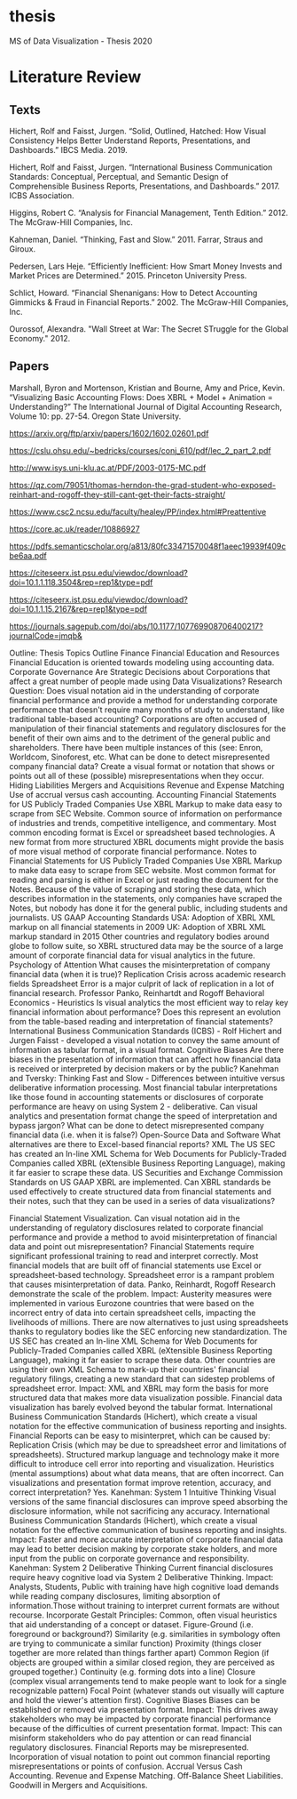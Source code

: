 # thesis
MS of Data Visualization - Thesis 2020

# Literature Review

## Texts

Hichert, Rolf and Faisst, Jurgen. “Solid, Outlined, Hatched: How Visual Consistency Helps Better Understand Reports, Presentations, and Dashboards.” IBCS Media. 2019.

Hichert, Rolf and Faisst, Jurgen. “International Business Communication Standards: Conceptual, Perceptual, and Semantic Design of Comprehensible Business Reports, Presentations, and Dashboards.” 2017. ICBS Association. 

Higgins, Robert C. “Analysis for Financial Management, Tenth Edition.” 2012. The McGraw-Hill Companies, Inc. 

Kahneman, Daniel. “Thinking, Fast and Slow.” 2011. Farrar, Straus and Giroux. 

Pedersen, Lars Heje. “Efficiently Inefficient: How Smart Money Invests and Market Prices are Determined.” 2015. Princeton University Press. 

Schlict, Howard. “Financial Shenanigans: How to Detect Accounting Gimmicks & Fraud in Financial Reports.” 2002. The McGraw-Hill Companies, Inc. 

Ourossof, Alexandra. "Wall Street at War: The Secret STruggle for the Global Economy." 2012. 

## Papers

Marshall, Byron and Mortenson, Kristian and Bourne, Amy and Price, Kevin. “Visualizing Basic Accounting Flows: Does XBRL + Model + Animation = Understanding?” The International Journal of Digital Accounting Research, Volume 10: pp. 27-54. Oregon State University. 

https://arxiv.org/ftp/arxiv/papers/1602/1602.02601.pdf

https://cslu.ohsu.edu/~bedricks/courses/conj_610/pdf/lec_2_part_2.pdf

http://www.isys.uni-klu.ac.at/PDF/2003-0175-MC.pdf

https://qz.com/79051/thomas-herndon-the-grad-student-who-exposed-reinhart-and-rogoff-they-still-cant-get-their-facts-straight/

https://www.csc2.ncsu.edu/faculty/healey/PP/index.html#Preattentive

https://core.ac.uk/reader/10886927

https://pdfs.semanticscholar.org/a813/80fc33471570048f1aeec19939f409cbe6aa.pdf

https://citeseerx.ist.psu.edu/viewdoc/download?doi=10.1.1.118.3504&rep=rep1&type=pdf

https://citeseerx.ist.psu.edu/viewdoc/download?doi=10.1.1.15.2167&rep=rep1&type=pdf

https://journals.sagepub.com/doi/abs/10.1177/107769908706400217?journalCode=jmqb&


Outline: 
Thesis Topics Outline
Finance
Financial Education and Resources
Financial Education is oriented towards modeling using accounting data.
Corporate Governance
Are Strategic Decisions about Corporations that affect a great number of people made using Data Visualizations?
Research Question: Does visual notation aid in the understanding of corporate financial performance and provide a method for understanding corporate performance that doesn't require many months of study to understand, like traditional table-based accounting?
Corporations are often accused of manipulation of their financial statements and regulatory disclosures for the benefit of their own aims and to the detriment of the general public and shareholders. There have been multiple instances of this (see: Enron, Worldcom, Sinoforest, etc.
What can be done to detect misrepresented company financial data?
Create a visual format or notation that shows or points out all of these (possible) misrepresentations when they occur.
Hiding Liabilities
Mergers and Acquisitions
Revenue and Expense Matching
Use of accrual versus cash accounting.
Accounting
Financial Statements for US Publicly Traded Companies
Use XBRL Markup to make data easy to scrape from SEC Website.
Common source of information on performance of industries and trends, competitive intelligence, and commentary.
Most common encoding format is Excel or spreadsheet based technologies.
A new format from more structured XBRL documents might provide the basis of more visual method of corporate financial performance.
Notes to Financial Statements for US Publicly Traded Companies
Use XBRL Markup to make data easy to scrape from SEC website.
Most common format for reading and parsing is either in Excel or just reading the document for the Notes.
Because of the value of scraping and storing these data, which describes information in the statements, only companies have scraped the Notes, but nobody has done it for the general public, including students and journalists.
US GAAP Accounting Standards
USA: Adoption of XBRL XML markup on all financial statements in 2009
UK: Adoption of XBRL XML markup standard in 2015
Other countries and regulatory bodies around globe to follow suite, so XBRL structured data may be the source of a large amount of corporate financial data for visual analytics in the future.
Psychology of Attention
What causes the misinterpretation of company financial data (when it is true)?
Replication Crisis across academic research fields
Spreadsheet Error is a major culprit of lack of replication in a lot of financial research.
Professor Panko, Reinhartdt and Rogoff
Behavioral Economics - Heuristics
Is visual analytics the most efficient way to relay key financial information about performance? Does this represent an evolution from the table-based reading and interpretation of financial statements?
International Business Communication Standards (ICBS) - Rolf Hichert and Jurgen Faisst - developed a visual notation to convey the same amount of information as tabular format, in a visual format.
Cognitive Biases
Are there biases in the presentation of information that can affect how financial data is received or interpreted by decision makers or by the public?
Kanehman and Tversky: Thinking Fast and Slow - Differences between intuitive versus deliberative information processing.
Most financial tabular interpretations like those found in accounting statements or disclosures of corporate performance are heavy on using System 2 - deliberative. Can visual analytics and presentation format change the speed of interpretation and bypass jargon?
What can be done to detect misrepresented company financial data (i.e. when it is false?)
Open-Source Data and Software
What alternatives are there to Excel-based financial reports?
XML
The US SEC has created an In-line XML Schema for Web Documents for Publicly-Traded Companies called XBRL (eXtensible Business Reporting Language), making it far easier to scrape these data.
US Securities and Exchange Commission Standards on US GAAP XBRL are implemented.
Can XBRL standards be used effectively to create structured data from financial statements and their notes, such that they can be used in a series of data visualizations?




Financial Statement Visualization. Can visual notation aid in the understanding of regulatory disclosures related to corporate financial performance and provide a method to avoid misinterpretation of financial data and point out misrepresentation?
Financial Statements require significant professional training to read and interpret correctly.
Most financial models that are built off of financial statements use Excel or spreadsheet-based technology.
Spreadsheet error is a rampant problem that causes misinterpretation of data.
Panko, Reinhardt, Rogoff Research demonstrate the scale of the problem.
Impact: Austerity measures were implemented in various Eurozone countries that were based on the incorrect entry of data into certain spreadsheet cells, impacting the livelihoods of millions.
There are now alternatives to just using spreadsheets thanks to regulatory bodies like the SEC enforcing new standardization.
The US SEC has created an In-line XML Schema for Web Documents for Publicly-Traded Companies called XBRL (eXtensible Business Reporting Language), making it far easier to scrape these data.
Other countries are using their own XML Schema to mark-up their countries' financial regulatory filings, creating a new standard that can sidestep problems of spreadsheet error.
Impact: XML and XBRL may form the basis for more structured data that makes more data visualization possible.
Financial data visualization has barely evolved beyond the tabular format.
International Business Communication Standards (Hichert), which create a visual notation for the effective communication of business reporting and insights.
Financial Reports can be easy to misinterpret, which can be caused by:
Replication Crisis (which may be due to spreadsheet error and limitations of spreadsheets).
Structured markup language and technology make it more difficult to introduce cell error into reporting and visualization.
Heuristics (mental assumptions) about what data means, that are often incorrect.
Can visualizations and presentation format improve retention, accuracy, and correct interpretation? Yes.
Kanehman: System 1 Intuitive Thinking
Visual versions of the same financial disclosures can improve speed absorbing the disclosure information, while not sacrificing any accuracy.
International Business Communication Standards (Hichert), which create a visual notation for the effective communication of business reporting and insights.
Impact: Faster and more accurate interpretation of corporate financial data may lead to better decision making by corporate stake holders, and more input from the public on corporate governance and responsibility.
Kanehman: System 2 Deliberative Thinking
Current financial disclosures require heavy cognitive load via System 2 Deliberative Thinking.
Impact: Analysts, Students, Public with training have high cognitive load demands while reading company disclosures, limiting absorption of information.Those without training to interpret current formats are without recourse.
Incorporate Gestalt Principles: Common, often visual heuristics that aid understanding of a concept or dataset.
Figure-Ground (i.e. foreground or background?)
Similarity (e.g. similarities in symbology often are trying to communicate a similar function)
Proximity (things closer together are more related than things farther apart)
Common Region (if objects are grouped within a similar closed region, they are perceived as grouped together.)
Continuity (e.g. forming dots into a line)
Closure (complex visual arrangements tend to make people want to look for a single recognizable pattern)
Focal Point (whatever stands out visually will capture and hold the viewer's attention first).
Cognitive Biases
Biases can be established or removed via presentation format.
Impact: This drives away stakeholders who may be impacted by corporate financial performance because of the difficulties of current presentation format.
Impact: This can misinform stakeholders who do pay attention or can read financial regulatory disclosures.
Financial Reports may be misrepresented.
Incorporation of visual notation to point out common financial reporting misrepresentations or points of confusion.
Accrual Versus Cash Accounting.
Revenue and Expense Matching.
Off-Balance Sheet Liabilities.
Goodwill in Mergers and Acquisitions.


